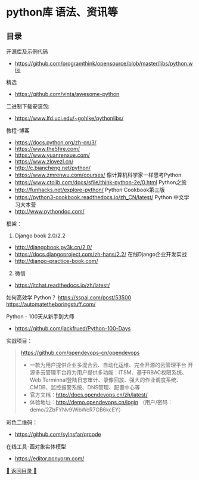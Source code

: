 
python库 语法、资讯等
========================================================
## 目录

开源库及示例代码
+ https://github.com/programthink/opensource/blob/master/libs/python.wiki

精选
+ https://github.com/vinta/awesome-python

二进制下载安装包:
+ https://www.lfd.uci.edu/~gohlke/pythonlibs/

教程-博客
+ https://docs.python.org/zh-cn/3/
+ https://www.the5fire.com/
+ https://www.yuanrenxue.com/  
+ https://www.zlovezl.cn/
+ http://c.biancheng.net/python/
+ https://www.zmrenwu.com/courses/
像计算机科学家一样思考Python
+ https://www.ctolib.com/docs/sfile/think-python-2e/0.html
Python之旅
+ http://funhacks.net/explore-python/
Python Cookbook第三版 
+ https://python3-cookbook.readthedocs.io/zh_CN/latest/
Python 中文学习大本营
+ http://www.pythondoc.com/

框架：
1. Django book 2.0/2.2 
+ http://djangobook.py3k.cn/2.0/
+ https://docs.djangoproject.com/zh-hans/2.2/
在线Django企业开发实战
+ http://django-practice-book.com/
2. 微信
+ https://itchat.readthedocs.io/zh/latest/

如何高效学 Python？
https://sspai.com/post/53500
https://automatetheboringstuff.com/

Python - 100天从新手到大师
+ https://github.com/jackfrued/Python-100-Days

实战项目：
> https://github.com/opendevops-cn/opendevops
> * 一款为用户提供企业多混合云、自动化运维、完全开源的云管理平台 开源多云管理平台将为用户提供多功能：ITSM、基于RBAC权限系统、Web Terminnal登陆日志审计、录像回放、强大的作业调度系统、CMDB、监控报警系统、DNS管理、配置中心等
> * 官方文档：http://docs.opendevops.cn/zh/latest/
> * 体验地址：http://demo.opendevops.cn/login （用户/密码：demo/2ZbFYNv9WibWcR7GB6kcEY）

彩色二维码：
+ https://github.com/sylnsfar/qrcode

在线工具-画对象实体模型
+ https://editor.ponyorm.com/

[💙 返回目录 💙](#目录)
